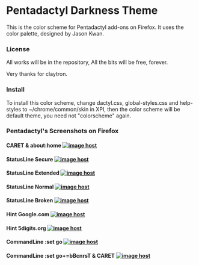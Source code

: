 # Pentadactyl Darkness Theme

This is the color scheme for Pentadactyl add-ons on Firefox. It uses the color palette, designed by Jason Kwan.

### License

All works will be in the repository, All the bits will be free, forever.

Very thanks for claytron.

### Install

To install this color scheme, change dactyl.css, global-styles.css and help-styles to ~/chrome/common/skin in XPI, then the color scheme will be default theme, you need not "colorscheme" again.

### Pentadactyl's Screenshots on Firefox




#### CARET & about:home  <a href="http://imgbox.com/QJ98T8rc" target="_blank"><img src="http://i.imgbox.com/QJ98T8rc.png" alt="image host"/></a>




#### StatusLine Secure  <a href="http://imgbox.com/OPelyrRU" target="_blank"><img src="http://i.imgbox.com/OPelyrRU.png" alt="image host"/></a>




#### StatusLine Extended  <a href="http://imgbox.com/6skk2Jov" target="_blank"><img src="http://i.imgbox.com/6skk2Jov.png" alt="image host"/></a>




#### StatusLine Normal  <a href="http://imgbox.com/nrRAoA0I" target="_blank"><img src="http://i.imgbox.com/nrRAoA0I.png" alt="image host"/></a>




#### StatusLine Broken  <a href="http://imgbox.com/vAwpW6kA" target="_blank"><img src="http://i.imgbox.com/vAwpW6kA.png" alt="image host"/></a>




#### Hint Google.com  <a href="http://imgbox.com/zAH8PlKn" target="_blank"><img src="http://i.imgbox.com/zAH8PlKn.png" alt="image host"/></a>




#### Hint 5digits.org  <a href="http://imgbox.com/muDX7ASF" target="_blank"><img src="http://i.imgbox.com/muDX7ASF.png" alt="image host"/></a>




#### CommandLine :set go  <a href="http://imgbox.com/Lekgpw9y" target="_blank"><img src="http://i.imgbox.com/Lekgpw9y.png" alt="image host"/></a> 




#### CommandLine :set go+=bBcnrsT & CARET  <a href="http://imgbox.com/foyWPXWG" target="_blank"><img src="http://i.imgbox.com/foyWPXWG.png" alt="image host"/></a>












